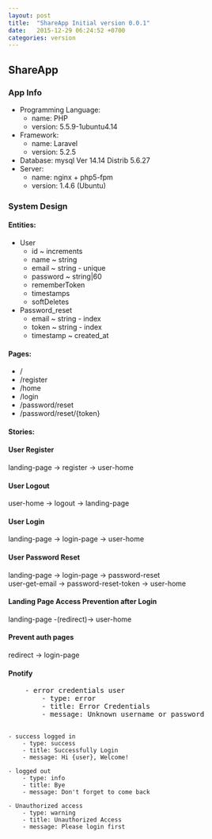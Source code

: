 ```yaml
---
layout: post
title:  "ShareApp Initial version 0.0.1"
date:   2015-12-29 06:24:52 +0700
categories: version
---
```


## ShareApp



### App Info
- Programming Language: 
    - name: PHP
    - version: 5.5.9-1ubuntu4.14
- Framework: 
    - name: Laravel
    - version: 5.2.5
- Database: mysql  Ver 14.14 Distrib 5.6.27
- Server:
    - name: nginx + php5-fpm
    - version: 1.4.6 (Ubuntu)



### System Design


#### Entities:
- User
    - id ~ increments
    - name ~ string
    - email ~ string - unique
    - password ~ string|60
    - rememberToken
    - timestamps
    - softDeletes
- Password_reset
    - email ~ string - index
    - token ~ string - index
    - timestamp ~ created_at

#### Pages:
- /
- /register
- /home
- /login
- /password/reset
- /password/reset/{token}

#### Stories:

<div class="panel panel-success">
    <div class="panel-heading">
        <h4 class="panel-title">
            User Register
        </h4>
    </div>
    <div class="panel-body">
        landing-page -> register -> user-home
    </div>
</div>

<div class="panel panel-primary">
    <div class="panel-heading">
        <h4 class="panel-title">
            User Logout
        </h4>
    </div>
    <div class="panel-body">
        user-home -> logout -> landing-page
    </div>
</div>

<div class="panel panel-default">
    <div class="panel-heading">
        <h4 class="panel-title">
            User Login
        </h4>
    </div>
    <div class="panel-body">
        landing-page -> login-page -> user-home
    </div>
</div>

<div class="panel panel-default">
    <div class="panel-heading">
        <h4 class="panel-title">
            User Password Reset
        </h4>
    </div>
    <div class="panel-body">
        landing-page -> login-page -> password-reset
        <br>
        user-get-email -> password-reset-token -> user-home
    </div>
</div>
    
<div class="panel panel-default">
    <div class="panel-heading">
        <h4 class="panel-title">
            Landing Page Access Prevention after Login
        </h4>
    </div>
    <div class="panel-body">
        landing-page -(redirect)-> user-home
    </div>
</div>

<div class="panel panel-default">
    <div class="panel-heading">
        <h4 class="panel-title">
            Prevent auth pages
        </h4>
    </div>
    <div class="panel-body">
        redirect -> login-page
    </div>
</div>

<div class="panel panel-default">
    <div class="panel-heading">
        <h4 class="panel-title">
            Pnotify
        </h4>
    </div>
    <div class="panel-body">
<pre>
    - error credentials user
        - type: error
        - title: Error Credentials
        - message: Unknown username or password

    - success logged in
        - type: success
        - title: Successfully Login
        - message: Hi {user}, Welcome!

    - logged out
        - type: info
        - title: Bye
        - message: Don't forget to come back

    - Unauthorized access
        - type: warning
        - title: Unauthorized Access
        - message: Please login first
</pre>
    </div>
</div>

<div class="panel panel-default">
    <div class="panel-heading">
        <h4 class="panel-title">
        </h4>
    </div>
    <div class="panel-body">
    </div>
</div>

